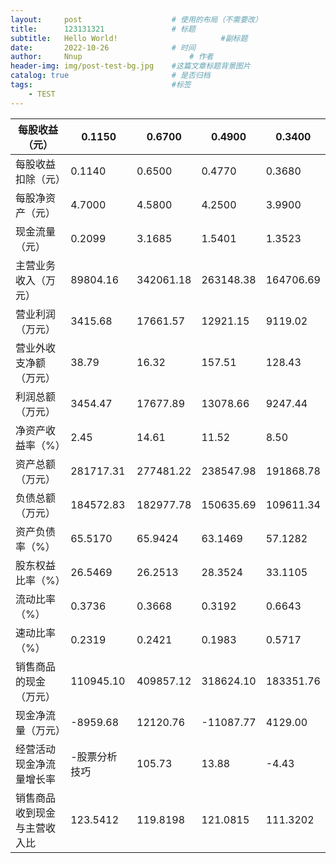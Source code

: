 ```yaml
---
layout:     post   				    # 使用的布局（不需要改）
title:      123131321 				# 标题 
subtitle:   Hello World!                       #副标题
date:       2022-10-26 				# 时间
author:     Nnup 						# 作者
header-img: img/post-test-bg.jpg 	#这篇文章标题背景图片
catalog: true 						# 是否归档
tags:								#标签
    - TEST
---
```


|每股收益（元）|0.1150|0.6700|0.4900|0.3400|
| ----------- | ----------- |----------- | ----------- | -----------|
|每股收益扣除（元）|0.1140|0.6500|0.4770|0.3680|
|每股净资产（元）|4.7000|4.5800|4.2500|3.9900|
|现金流量（元）|0.2099|3.1685|1.5401|1.3523|
|主营业务收入（万元）|89804.16|342061.18|263148.38|164706.69|
|营业利润（万元）|3415.68|17661.57|12921.15|9119.02|
|营业外收支净额（万元）|38.79|16.32|157.51|128.43|
利润总额（万元）|3454.47|17677.89|13078.66|9247.44|
净资产收益率（%）|2.45|14.61|11.52|8.50|
资产总额（万元）|281717.31|277481.22|238547.98|191868.78|
负债总额（万元）|184572.83|182977.78|150635.69|109611.34|
资产负债率（%）|65.5170|65.9424|63.1469|57.1282|
股东权益比率（%）|26.5469|26.2513|28.3524|33.1105|
流动比率（%）|0.3736|0.3668|0.3192|0.6643|
速动比率（%）|0.2319|0.2421|0.1983|0.5717|
销售商品的现金（万元）|110945.10|409857.12|318624.10|183351.76| 经营活动心得净流量（万元）|3340.31|50407.49|24501.60|21513.83|
现金净流量（万元）|-8959.68|12120.76|-11087.77|4129.00|
经营活动现金净流量增长率|-股票分析技巧|105.73|13.88|-4.43|
销售商品收到现金与主营收入比|123.5412|119.8198|121.0815|111.3202| 投资活动现金净流量（万元）|-11201.37|-40192.94|-27614.25|-34897.28| 筹资活动现金净流量（万元）|-1098.63|1906.21|-7975.12|17512.46|
